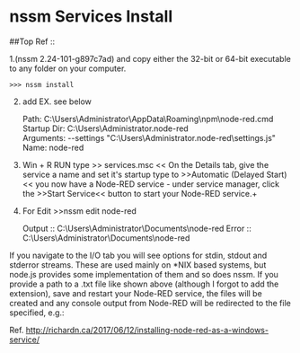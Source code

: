 # nssm Services Install

##Top Ref ::

1.(nssm 2.24-101-g897c7ad)  and copy either the 32-bit or 64-bit executable to any folder on your computer.

    >>> nssm install

2. add EX. see below

    Path: C:\Users\Administrator\AppData\Roaming\npm\node-red.cmd
    Startup Dir: C:\Users\Administrator\.node-red\
    Arguments: --settings "C:\Users\Administrator\.node-red\settings.js"
    Name: node-red


3. Win + R RUN type >> services.msc <<
On the Details tab, give the service a name and set it's startup type to >>Automatic (Delayed Start)<<
 you now have a Node-RED service - under service manager, click the >>Start Service<< button to start your Node-RED service.+

4. For Edit >>nssm edit node-red

    Output :: C:\Users\Administrator\Documents\node-red
    Error :: C:\Users\Administrator\Documents\node-red

If you navigate to the I/O tab you will see options for stdin, stdout and stderror streams. These are used mainly on *NIX based systems, but node.js provides some implementation of them and so does nssm. 
If you provide a path to a .txt file like shown above (although I forgot to add the extension), save and restart your Node-RED service, 
the files will be created and any console output from Node-RED will be redirected to the file specified, e.g.:

Ref.
http://richardn.ca/2017/06/12/installing-node-red-as-a-windows-service/
